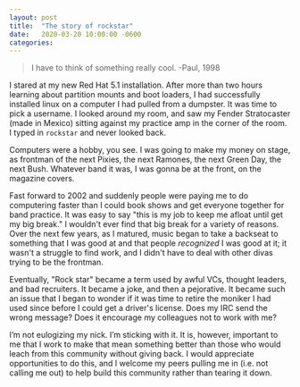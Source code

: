 ```yaml
---
layout: post
title:  "The story of rockstar"
date:   2020-03-20 10:00:00 -0600
categories: 
---
```

> I have to think of something really cool. -Paul, 1998

I stared at my new Red Hat 5.1 installation. After more than two hours learning about partition mounts and boot loaders, I had successfully installed linux on a computer I had pulled from a dumpster. It was time to pick a username. I looked around my room, and saw my Fender Stratocaster (made in Mexico) sitting against my practice amp in the corner of the room. I typed in `rockstar` and never looked back.

Computers were a hobby, you see. I was going to make my money on stage, as frontman of the next Pixies, the next Ramones, the next Green Day, the next Bush. Whatever band it was, I was gonna be at the front, on the magazine covers.

Fast forward to 2002 and suddenly people were paying me to do computering faster than I could book shows and get everyone together for band practice. It was easy to say "this is my job to keep me afloat until get my big break." I wouldn't ever find that big break for a variety of reasons. Over the next few years, as I matured, music began to take a backseat to something that I was good at and that people _recognized_ I was good at it; it wasn't a struggle to find work, and I didn't have to deal with other divas trying to be the frontman.

Eventually, "Rock star" became a term used by awful VCs, thought leaders, and bad recruiters. It became a joke, and then a pejorative. It became such an issue that I began to wonder if it was time to retire the moniker I had used since before I could get a driver's license. Does my IRC send the wrong message? Does it encourage my colleagues not to work with me?

I’m not eulogizing my nick. I’m sticking with it. It is, however, important to me that I work to make that mean something better than those who would leach from this community without giving back. I would appreciate opportunities to do this, and I welcome my peers pulling me in (i.e. not calling me out) to help build this community rather than tearing it down.
